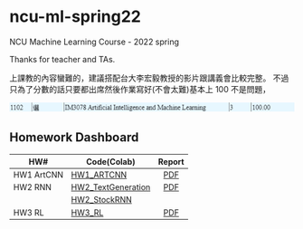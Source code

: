 # ncu-ml-spring22

NCU Machine Learning Course - 2022 spring

Thanks for teacher and TAs.

上課教的內容蠻難的，建議搭配台大李宏毅教授的影片跟講義會比較完整。
不過只為了分數的話只要都出席然後作業寫好(不會太難)基本上 100 不是問題，

<img src="./src/ncu-ml-score.png" alt="score">

## Homework Dashboard

| HW#        | Code(Colab)                                                    |                     Report                     |
| ---------- | -------------------------------------------------------------- | :--------------------------------------------: |
| HW1 ArtCNN | [HW1_ARTCNN](./HW1_ARTCNN/HW1_ARTCNN_109403019.ipynb)          | [PDF](./HW1_ARTCNN/HW1_ARTCNN_109403019_s.pdf) |
| HW2 RNN    | [HW2_TextGeneration](./HW2_RNN/TextGeneration_109403019.ipynb) |    [PDF](./HW2_RNN/HW2_RNN_109403019_s.pdf)    |
|            | [HW2_StockRNN](./HW2_RNN/StockRNN_109403019.ipynb)             |                                                |
| HW3 RL     | [HW3_RL](./HW3_RL/HW3_109403019.ipynb)                         |      [PDF](./HW3_RL/HW3_109403019_s.pdf)       |
